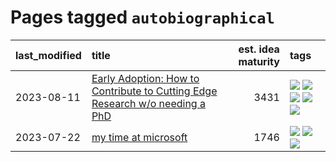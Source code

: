 # Pages tagged `autobiographical`

|last_modified|title|est. idea maturity|tags
|:---|:---|---:|:---|
|2023-08-11|[Early Adoption: How to Contribute to Cutting Edge Research w/o needing a PhD](../early_adoption_and_fomo.md)|3431|[![](https://img.shields.io/badge/tag-autobiographical-d5f6c6)](../tags/autobiographical.md) [![](https://img.shields.io/badge/tag-career_advice-dd597e)](../tags/career_advice.md) [![](https://img.shields.io/badge/tag-early_adoption-e8ae48)](../tags/early_adoption.md) [![](https://img.shields.io/badge/tag-mentoring-b5ec2c)](../tags/mentoring.md) [![](https://img.shields.io/badge/tag-reddit-f76896)](../tags/reddit.md)|
|2023-07-22|[my time at microsoft](../my_time_at_microsoft.md)|1746|[![](https://img.shields.io/badge/tag-amazon-da6994)](../tags/amazon.md) [![](https://img.shields.io/badge/tag-autobiographical-d5f6c6)](../tags/autobiographical.md) [![](https://img.shields.io/badge/tag-microsoft-77a0)](../tags/microsoft.md)|